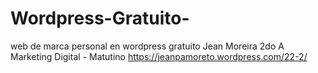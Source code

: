 # Wordpress-Gratuito-
web de marca personal en wordpress gratuito 
Jean Moreira 
2do A Marketing Digital - Matutino
https://jeanpamoreto.wordpress.com/22-2/
